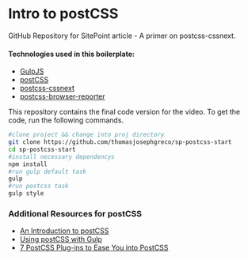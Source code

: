 # Intro to postCSS
GitHub Repository for SitePoint article - A primer on postcss-cssnext.

#### Technologies used in this boilerplate:
* [GulpJS](http://gulpjs.com/)
* [postCSS](postcss.org)
* [postcss-cssnext](https://github.com/MoOx/postcss-cssnext)
* [postcss-browser-reporter](https://github.com/postcss/postcss-browser-reporter)


This repository contains the final code version for the video. To get the code, run the following commands.

```bash
#clone project && change into proj directory
git clone https://github.com/thomasjosephgreco/sp-postcss-start
cd sp-postcss-start
#install necessary dependencys
npm install
#run gulp default task
gulp 
#run postcss task
gulp style
```


### Additional Resources for postCSS
* [An Introduction to postCSS](https://www.sitepoint.com/an-introduction-to-postcss/)
* [Using postCSS with Gulp](https://www.sitepoint.com/how-to-use-postcss-with-gulp/)
* [7 PostCSS Plug-ins to Ease You into PostCSS](https://www.sitepoint.com/7-postcss-plugins-to-ease-you-into-postcss)
